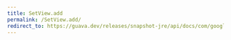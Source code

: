 ```yaml
---
title: SetView.add
permalink: /SetView.add/
redirect_to: https://guava.dev/releases/snapshot-jre/api/docs/com/google/common/collect/Sets.SetView.html#add-E-
---
```

